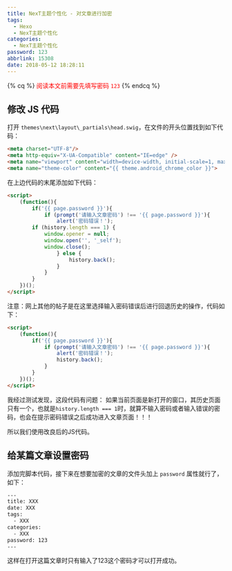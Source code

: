 ```yaml
---
title: NexT主题个性化 - 对文章进行加密
tags:
  - Hexo
  - NexT主题个性化
categories:
  - NexT主题个性化
password: 123
abbrlink: 15308
date: 2018-05-12 18:28:11
---
```

{% cq %}
<font color="red">阅读本文前需要先填写密码 `123`</font>
{% endcq %}

## 修改 JS 代码

打开 `themes\next\layout\_partials\head.swig`，在文件的开头位置找到如下代码：

```html
<meta charset="UTF-8"/>
<meta http-equiv="X-UA-Compatible" content="IE=edge" />
<meta name="viewport" content="width=device-width, initial-scale=1, maximum-scale=1"/>
<meta name="theme-color" content="{{ theme.android_chrome_color }}">
```
<!-- more -->

在上边代码的末尾添加如下代码：

```html
<script>
    (function(){
        if('{{ page.password }}'){
            if (prompt('请输入文章密码') !== '{{ page.password }}'){
                alert('密码错误！');
		if (history.length === 1) {
		    window.opener = null;
		    window.open('', '_self');
		    window.close();
                } else {
                    history.back();
                }
            }
        }
    })();
</script>
```

注意：网上其他的帖子是在这里选择输入密码错误后进行回退历史的操作，代码如下：

```html
<script>
    (function(){
        if('{{ page.password }}'){
            if (prompt('请输入文章密码') !== '{{ page.password }}'){
                alert('密码错误！');
                history.back();
            }
        }
    })();
</script>
```

我经过测试发现，这段代码有问题：
如果当前页面是新打开的窗口，其历史页面只有一个，也就是`history.length === 1`时，就算不输入密码或者输入错误的密码，也会在提示密码错误之后成功进入文章页面！！！

所以我们使用改良后的JS代码。

## 给某篇文章设置密码

添加完脚本代码，接下来在想要加密的文章的文件头加上 `password` 属性就行了，如下：

```html
---
title: XXX
date: XXX
tags:
  - XXX
categories:
  - XXX
password: 123
---
```

这样在打开这篇文章时只有输入了123这个密码才可以打开成功。